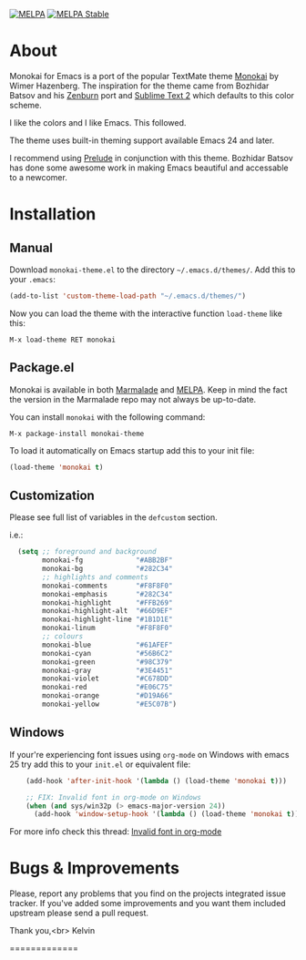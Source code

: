 [![MELPA](http://melpa.org/packages/monokai-theme-badge.svg)](http://melpa.org/#/monokai-theme)
[![MELPA Stable](http://stable.melpa.org/packages/monokai-theme-badge.svg)](http://stable.melpa.org/#/monokai-theme)

# About

Monokai for Emacs is a port of the popular TextMate theme
[Monokai](http://www.monokai.nl/blog/2006/07/15/textmate-color-theme/)
by Wimer Hazenberg. The inspiration for the theme came from Bozhidar Batsov and
his [Zenburn](https://github.com/bbatsov/zenburn-emacs) port and
[Sublime Text 2](http://www.sublimetext.com/2) which defaults to this color scheme.

I like the colors and I like Emacs. This followed.

The theme uses built-in theming support available Emacs 24 and later.

I recommend using [Prelude](http://batsov.com/prelude/) in conjunction with
this theme. Bozhidar Batsov has done some awesome work in making Emacs beautiful and
accessable to a newcomer.

# Installation

## Manual

Download `monokai-theme.el` to the directory `~/.emacs.d/themes/`. Add this to your
`.emacs`:

```lisp
(add-to-list 'custom-theme-load-path "~/.emacs.d/themes/")
```

Now you can load the theme with the interactive function `load-theme` like this:

`M-x load-theme RET monokai`

## Package.el

Monokai is available in both [Marmalade](http://marmalade-repo.org)
and [MELPA](http://melpa.milkbox.net).
Keep in mind the fact the version in the Marmalade repo may not always
be up-to-date.

You can install `monokai` with the following command:

`M-x package-install monokai-theme`

To load it automatically on Emacs startup add this to your init file:

```lisp
(load-theme 'monokai t)
```

## Customization

Please see full list of variables in the `defcustom` section.

i.e.:
```lisp
  (setq ;; foreground and background
        monokai-fg             "#ABB2BF"
        monokai-bg             "#282C34"
        ;; highlights and comments
        monokai-comments       "#F8F8F0"
        monokai-emphasis       "#282C34"
        monokai-highlight      "#FFB269"
        monokai-highlight-alt  "#66D9EF"
        monokai-highlight-line "#1B1D1E"
        monokai-linum          "#F8F8F0"
        ;; colours
        monokai-blue           "#61AFEF"
        monokai-cyan           "#56B6C2"
        monokai-green          "#98C379"
        monokai-gray           "#3E4451"
        monokai-violet         "#C678DD"
        monokai-red            "#E06C75"
        monokai-orange         "#D19A66"
        monokai-yellow         "#E5C07B")
```

## Windows

If your're experiencing font issues using `org-mode` on Windows with emacs 25 try add this to
your `init.el` or equivalent file:

```lisp
    (add-hook 'after-init-hook '(lambda () (load-theme 'monokai t)))

    ;; FIX: Invalid font in org-mode on Windows
    (when (and sys/win32p (> emacs-major-version 24))
      (add-hook 'window-setup-hook '(lambda () (load-theme 'monokai t))))
```
For more info check this thread: [Invalid font in org-mode](https://github.com/oneKelvinSmith/monokai-emacs/issues/56)

# Bugs & Improvements

Please, report any problems that you find on the projects integrated
issue tracker. If you've added some improvements and you want them
included upstream please send a pull request.

Thank you,<br\>
Kelvin

=============
